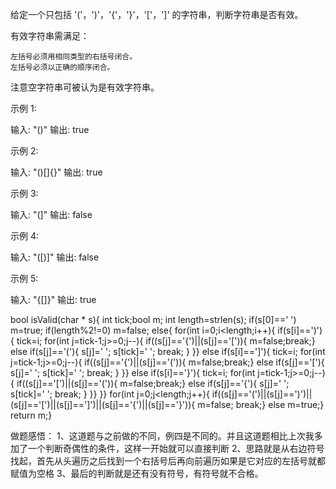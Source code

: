 给定一个只包括 '('，')'，'{'，'}'，'['，']' 的字符串，判断字符串是否有效。

有效字符串需满足：

    左括号必须用相同类型的右括号闭合。
    左括号必须以正确的顺序闭合。

注意空字符串可被认为是有效字符串。

示例 1:

输入: "()"
输出: true

示例 2:

输入: "()[]{}"
输出: true

示例 3:

输入: "(]"
输出: false

示例 4:

输入: "([)]"
输出: false

示例 5:

输入: "{[]}"
输出: true


bool isValid(char * s){
    int tick;bool m;
    int length=strlen(s);
    if(s[0]==' ')
    m=true;
    if(length%2!=0)
    m=false;
    else{
    for(int i=0;i<length;i++){
        if(s[i]==')'){
             tick=i;
            for(int j=tick-1;j>=0;j--){
                if((s[j]=='{')||(s[j]=='[')){
                m=false;break;}
                else if(s[j]=='('){
                s[j]=' ';
                s[tick]=' ';
                break;
            }
        }}
        else if(s[i]==']'){
             tick=i;
            for(int j=tick-1;j>=0;j--){
                if((s[j]=='{')||(s[j]=='(')){
                m=false;break;}
              else  if(s[j]=='['){
                s[j]=' ';
                s[tick]=' ';
                break;
            }
        }}
        else if(s[i]=='}'){
             tick=i;
            for(int j=tick-1;j>=0;j--){
                if((s[j]=='[')||(s[j]=='(')){
                m=false;break;}
            else if(s[j]=='{'){
                s[j]=' ';
                s[tick]=' ';
                break;
            }
        }}
    }}
    for(int j=0;j<length;j++){
        if((s[j]=='(')||(s[j]==')')||(s[j]=='[')||(s[j]==']')||(s[j]=='{')||(s[j]=='}')){
        m=false;
        break;}
        else 
        m=true;}
        return m;}
        
        
        
 做题感悟：
 1、这道题与之前做的不同，例四是不同的。并且这道题相比上次我多加了一个判断奇偶性的条件，这样一开始就可以直接判断
 2、思路就是从右边符号找起，首先从头遍历之后找到一个右括号后再向前遍历如果是它对应的左括号就都赋值为空格
 3、最后的判断就是还有没有符号，有符号就不合格。

